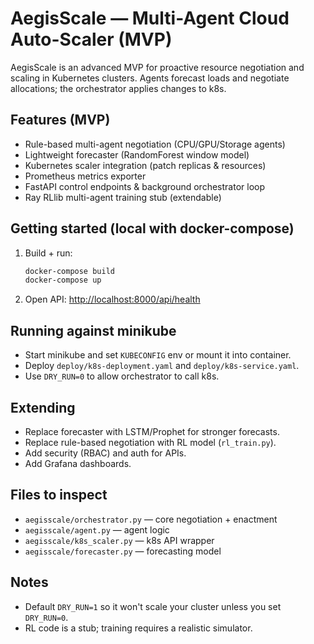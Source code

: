 # AegisScale — Multi-Agent Cloud Auto-Scaler (MVP)

AegisScale is an advanced MVP for proactive resource negotiation and scaling in Kubernetes clusters. Agents forecast loads and negotiate allocations; the orchestrator applies changes to k8s.

## Features (MVP)
- Rule-based multi-agent negotiation (CPU/GPU/Storage agents)
- Lightweight forecaster (RandomForest window model)
- Kubernetes scaler integration (patch replicas & resources)
- Prometheus metrics exporter
- FastAPI control endpoints & background orchestrator loop
- Ray RLlib multi-agent training stub (extendable)

## Getting started (local with docker-compose)
1. Build + run:
   ```bash
   docker-compose build
   docker-compose up
   ```
2. Open API: [http://localhost:8000/api/health](http://localhost:8000/api/health)

## Running against minikube
* Start minikube and set `KUBECONFIG` env or mount it into container.
* Deploy `deploy/k8s-deployment.yaml` and `deploy/k8s-service.yaml`.
* Use `DRY_RUN=0` to allow orchestrator to call k8s.

## Extending
* Replace forecaster with LSTM/Prophet for stronger forecasts.
* Replace rule-based negotiation with RL model (`rl_train.py`).
* Add security (RBAC) and auth for APIs.
* Add Grafana dashboards.

## Files to inspect
* `aegisscale/orchestrator.py` — core negotiation + enactment  
* `aegisscale/agent.py` — agent logic  
* `aegisscale/k8s_scaler.py` — k8s API wrapper  
* `aegisscale/forecaster.py` — forecasting model  

## Notes
* Default `DRY_RUN=1` so it won't scale your cluster unless you set `DRY_RUN=0`.
* RL code is a stub; training requires a realistic simulator.